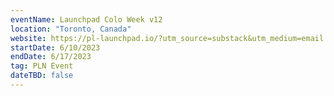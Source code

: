 ```yaml
---
eventName: Launchpad Colo Week v12
location: "Toronto, Canada"
website: https://pl-launchpad.io/?utm_source=substack&utm_medium=email
startDate: 6/10/2023
endDate: 6/17/2023
tag: PLN Event
dateTBD: false
---
```

